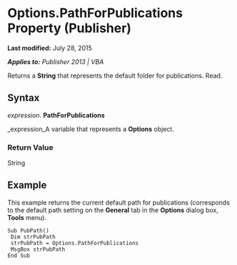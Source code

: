 
# Options.PathForPublications Property (Publisher)

 **Last modified:** July 28, 2015

 _**Applies to:** Publisher 2013 | VBA_

Returns a  **String** that represents the default folder for publications. Read.


## Syntax

 _expression_. **PathForPublications**

 _expression_A variable that represents a  **Options** object.


### Return Value

String


## Example

This example returns the current default path for publications (corresponds to the default path setting on the  **General** tab in the **Options** dialog box, **Tools** menu).


```
Sub PubPath() 
 Dim strPubPath 
 strPubPath = Options.PathForPublications 
 MsgBox strPubPath 
End Sub
```

